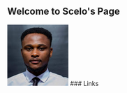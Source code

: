 ## Welcome to Scelo's Page
<img src="abc.jpg" alt="This is my face">
### Links
  <div style="margin: 24px 0;">  
    <a href="https://www.linkedin.com/in/scelo-nkabinde/"><i class="fa fa-linkedin"></i></a> 
  </div>


